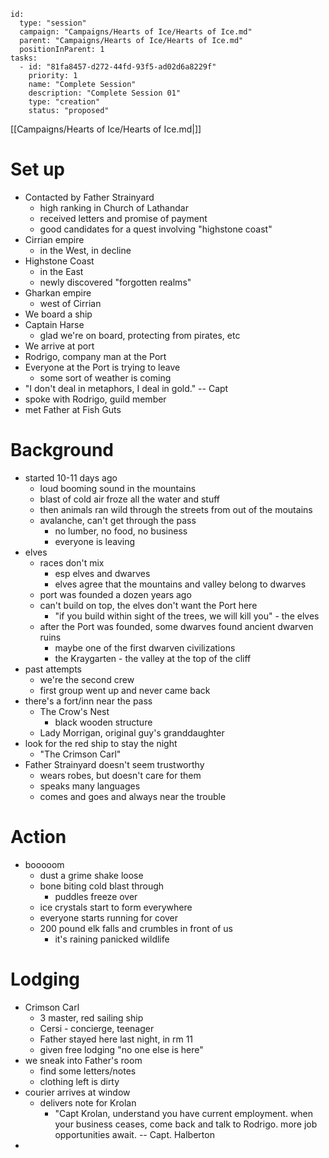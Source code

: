 
```RpgManager4
id: 
  type: "session"
  campaign: "Campaigns/Hearts of Ice/Hearts of Ice.md"
  parent: "Campaigns/Hearts of Ice/Hearts of Ice.md"
  positionInParent: 1
tasks: 
  - id: "81fa8457-d272-44fd-93f5-ad02d6a8229f"
    priority: 1
    name: "Complete Session"
    description: "Complete Session 01"
    type: "creation"
    status: "proposed"
```

[[Campaigns/Hearts of Ice/Hearts of Ice.md|]]

# Set up

- Contacted by Father Strainyard
	- high ranking in Church of Lathandar
	- received letters and promise of payment
	- good candidates for a quest involving "highstone coast"
- Cirrian empire
	- in the West, in decline
- Highstone Coast
	- in the East
	- newly discovered "forgotten realms"
- Gharkan empire
	- west of Cirrian
- We board a ship
- Captain Harse
	- glad we're on board, protecting from pirates, etc
- We arrive at port
- Rodrigo, company man at the Port
- Everyone at the Port is trying to leave
	- some sort of weather is coming
- "I don't deal in metaphors, I deal in gold." -- Capt
- spoke with Rodrigo, guild member
- met Father at Fish Guts

# Background

- started 10-11 days ago
	- loud booming sound in the mountains
	- blast of cold air froze all the water and stuff
	- then animals ran wild through the streets from out of the moutains
	- avalanche, can't get through the pass
		- no lumber, no food, no business
		- everyone is leaving
- elves
	- races don't mix
		- esp elves and dwarves
		- elves agree that the mountains and valley belong to dwarves
	- port was founded a dozen years ago
	- can't build on top, the elves don't want the Port here
		- "if you build within sight of the trees, we will kill you" - the elves
	- after the Port was founded, some dwarves found ancient dwarven ruins
		- maybe one of the first dwarven civilizations
		- the Kraygarten - the valley at the top of the cliff
- past attempts
	- we're the second crew
	- first group went up and never came back
- there's a fort/inn near the pass
	- The Crow's Nest
		- black wooden structure
	- Lady Morrigan, original guy's granddaughter
- look for the red ship to stay the night
	- "The Crimson Carl"
- Father Strainyard doesn't seem trustworthy
	- wears robes, but doesn't care for them
	- speaks many languages
	- comes and goes and always near the trouble

# Action

- booooom
	- dust a grime shake loose
	- bone biting cold blast through
		- puddles freeze over
	- ice crystals start to form everywhere
	- everyone starts running for cover
	- 200 pound elk falls and crumbles in front of us
		- it's raining panicked wildlife

# Lodging

- Crimson Carl
	- 3 master, red sailing ship
	- Cersi - concierge, teenager
	- Father stayed here last night, in rm 11
	- given free lodging "no one else is here"
- we sneak into Father's room
	- find some letters/notes
	- clothing left is dirty
- courier arrives at window
	- delivers note for Krolan
		- "Capt Krolan, understand you have current employment. when your business ceases, come back and talk to Rodrigo.  more job opportunities await. -- Capt. Halberton
- 